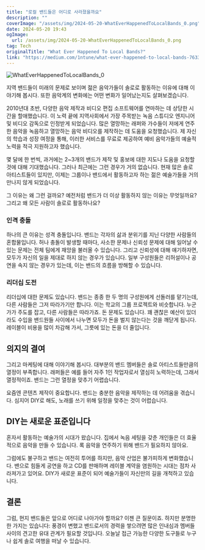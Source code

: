 ```yaml
---
title: "로컬 밴드들은 어디로 사라졌을까요"
description: ""
coverImage: "/assets/img/2024-05-20-WhatEverHappenedToLocalBands_0.png"
date: 2024-05-20 19:43
ogImage:
  url: /assets/img/2024-05-20-WhatEverHappenedToLocalBands_0.png
tag: Tech
originalTitle: "What Ever Happened To Local Bands?"
link: "https://medium.com/1ntune/what-ever-happened-to-local-bands-76337b50f2b6"
---
```


![WhatEverHappenedToLocalBands_0](/assets/img/2024-05-20-WhatEverHappenedToLocalBands_0.png)

지역 밴드들이 미래의 문제로 보이며 젊은 음악가들이 솔로로 활동하는 이유에 대해 이야기해 봅시다. 또한 음악계의 변화에는 어떤 변화가 일어났는지도 살펴보겠습니다.

2010년대 초반, 다양한 음악 제작과 비디오 편집 소프트웨어를 연마하는 데 상당한 시간을 할애했습니다. 이 노력 끝에 지역사회에서 가장 주목받는 녹음 스튜디오 엔지니어 및 비디오 감독으로 인정받게 되었습니다. 많은 열망하는 래퍼와 가수들이 저에게 연주한 음악을 녹음하고 열망하는 음악 비디오를 제작하는 데 도움을 요청했습니다. 제 자신의 학습과 성장 여정을 통해, 이러한 서비스를 무료로 제공하여 예비 음악가들의 예술적 노력을 적극 지원하고자 했습니다.

몇 달에 한 번씩, 과거에는 2~3개의 밴드가 제작 및 홍보에 대한 지도나 도움을 요청할 것에 대해 기대했습니다. 그러나 최근에는 그런 경우가 거의 없습니다. 현재 많은 솔로 아티스트들이 있지만, 이제는 그룹이나 밴드에서 활동하고자 하는 젊은 예술가들을 거의 만나지 않게 되었습니다.

<div class="content-ad"></div>

그 이유는 왜 그런 걸까요? 예전처럼 밴드가 더 이상 활동하지 않는 이유는 무엇일까요? 그리고 왜 모든 사람이 솔로로 활동하나요?

### 인격 충돌

하나의 큰 이유는 성격 충돌입니다. 밴드는 각자의 삶과 분위기를 지닌 다양한 사람들의 혼합물입니다. 허나 충돌이 발생할 때마다, 사소한 문제나 신뢰성 문제에 대해 일어날 수 있는 문제는 전체 팀에게 재앙을 불러올 수 있습니다. 그리고 신뢰성에 대해 얘기하자면, 모두가 자신의 일을 제대로 하지 않는 경우가 있습니다. 일부 구성원들은 리허설이나 공연을 속지 않는 경우가 있는데, 이는 밴드의 흐름을 방해할 수 있습니다.

### 리더십 도전

<div class="content-ad"></div>

리더십에 대한 문제도 있습니다. 밴드는 종종 한 두 명의 구성원에게 선돌러를 맡기는데, 다른 사람들은 그저 따라가기만 합니다. 이는 학교의 그룹 프로젝트와 비슷합니다. 누군가가 주도를 잡고, 다른 사람들은 따라가죠. 돈 문제도 있습니다. 꽤 괜찮은 예산이 있더라도 수입을 밴드원들 사이에서 나누면 모두가 돈을 벌지 않는다는 것을 깨닫게 됩니다. 레이블이 비용을 많이 차감해 가서, 그릇에 있는 돈을 더 줄입니다.

## 의지의 결여

그리고 마케팅에 대해 이야기해 봅시다. 대부분의 밴드 멤버들은 솔로 아티스트들만큼의 열정이 부족합니다. 래퍼들은 예를 들어 자주 1인 작업자로서 열심히 노력하는데, 그래서 열정적이죠. 밴드는 그런 열정을 맞추기 어렵습니다.

요즘엔 콘텐츠 제작이 중요합니다. 밴드는 충분한 음악을 제작하는 데 어려움을 겪습니다. 심지어 DIY로 해도, 노래를 쓰기 위해 일정을 맞추는 것이 어렵습니다.

<div class="content-ad"></div>

## DIY는 새로운 표준입니다

혼자서 활동하는 예술가의 시대가 왔습니다. 집에서 녹음 세팅을 갖춘 개인들은 더 효율적으로 음악을 만들 수 있습니다. 록 음악을 연주하기 위해 밴드가 필요하지 않아요.

그럼에도 불구하고 밴드는 여전히 투어를 하지만, 음악 산업은 불가피하게 변화했습니다. 밴으로 힘들게 공연을 하고 CD를 판매하며 레이블 계약을 염원하는 시대는 점차 사라져가고 있어요. DIY가 새로운 표준이 되어 예술가들이 자신만의 길을 개척하고 있습니다.

## 결론

<div class="content-ad"></div>

그럼, 현지 밴드들은 앞으로 어디로 나아가야 할까요? 이젠 큰 질문이죠. 하지만 분명한 한 가지는 있습니다: 풍경이 변했고 밴드로서의 경력을 쌓으려면 많은 인내심과 멤버들 사이의 견고한 유대 관계가 필요할 것입니다. 오늘날 접근 가능한 다양한 도구들로 누구나 쉽게 솔로 여행을 떠날 수 있습니다.
